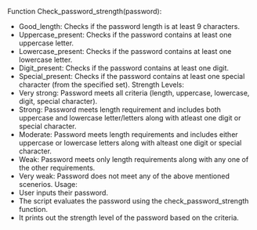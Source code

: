 Function Check_password_strength(password):
   - Good_length: Checks if the password length is at least 9 characters.
   - Uppercase_present: Checks if the password contains at least one uppercase letter.
   - Lowercase_present: Checks if the password contains at least one lowercase letter.
   - Digit_present: Checks if the password contains at least one digit.
   - Special_present: Checks if the password contains at least one special character (from the specified set).
Strength Levels:
   - Very strong: Password meets all criteria (length, uppercase, lowercase, digit, special character).
   - Strong: Password meets length requirement and includes both uppercase and lowercase letter/letters along with atleast one digit or special character.
   - Moderate: Password meets length requirements and includes either uppercase or lowercase letters along with alteast one digit or special character.
   - Weak: Password meets only length requirements along with any one of the other requirements.
   - Very weak: Password does not meet any of the above mentioned scenerios.
Usage:
   - User inputs their password.
   - The script evaluates the password using the check_password_strength function.
   - It prints out the strength level of the password based on the criteria.
